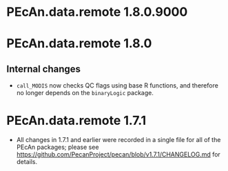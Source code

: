 # PEcAn.data.remote 1.8.0.9000



# PEcAn.data.remote 1.8.0

## Internal changes

* `call_MODIS` now checks QC flags using base R functions, and therefore no longer depends on the `binaryLogic` package.

# PEcAn.data.remote 1.7.1

* All changes in 1.7.1 and earlier were recorded in a single file for all of the PEcAn packages; please see 
https://github.com/PecanProject/pecan/blob/v1.7.1/CHANGELOG.md for details.
